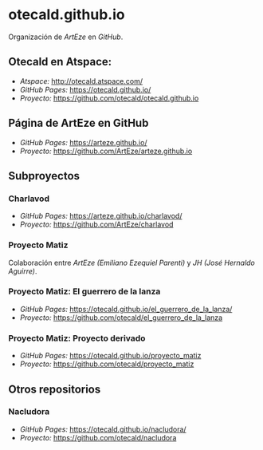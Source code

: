 # otecald.github.io

Organización de _ArtEze_ en _GitHub_.

## Otecald en Atspace:

 - _Atspace:_ http://otecald.atspace.com/
 - _GitHub Pages:_ https://otecald.github.io/
 - _Proyecto:_ https://github.com/otecald/otecald.github.io

## Página de ArtEze en GitHub

 - _GitHub Pages:_ https://arteze.github.io/
 - _Proyecto:_ https://github.com/ArtEze/arteze.github.io

## Subproyectos

### Charlavod

 - _GitHub Pages:_ https://arteze.github.io/charlavod/
 - _Proyecto:_ https://github.com/ArtEze/charlavod

### Proyecto Matiz

Colaboración entre _ArtEze (Emiliano Ezequiel Parenti)_ y _JH (José Hernaldo Aguirre)_.

### Proyecto Matiz: El guerrero de la lanza

 - _GitHub Pages:_ https://otecald.github.io/el_guerrero_de_la_lanza/
 - _Proyecto:_ https://github.com/otecald/el_guerrero_de_la_lanza

 ### Proyecto Matiz: Proyecto derivado

 - _GitHub Pages:_ https://otecald.github.io/proyecto_matiz
 - _Proyecto:_ https://github.com/otecald/proyecto_matiz

## Otros repositorios

### Nacludora

 - _GitHub Pages:_ https://otecald.github.io/nacludora/
 - _Proyecto:_ https://github.com/otecald/nacludora

